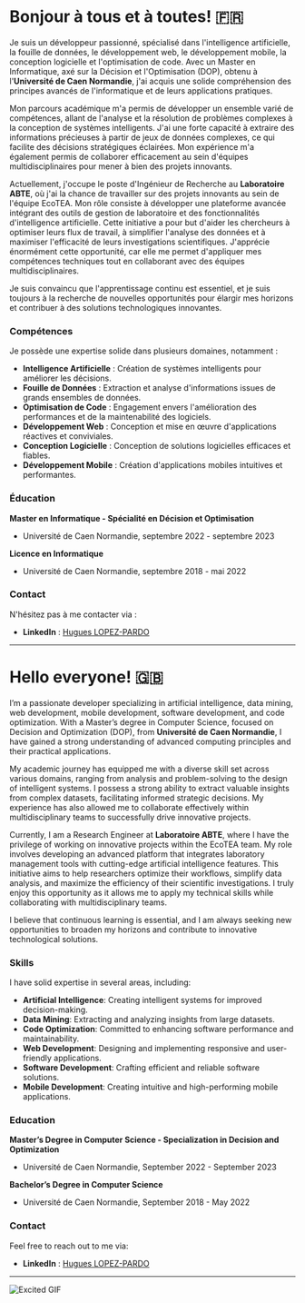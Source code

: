 # Bonjour à tous et à toutes! 🇫🇷

Je suis un développeur passionné, spécialisé dans l'intelligence artificielle, la fouille de données, le développement web, le développement mobile, la conception logicielle et l'optimisation de code. Avec un Master en Informatique, axé sur la Décision et l'Optimisation (DOP), obtenu à l'**Université de Caen Normandie**, j'ai acquis une solide compréhension des principes avancés de l'informatique et de leurs applications pratiques.

Mon parcours académique m'a permis de développer un ensemble varié de compétences, allant de l'analyse et la résolution de problèmes complexes à la conception de systèmes intelligents. J'ai une forte capacité à extraire des informations précieuses à partir de jeux de données complexes, ce qui facilite des décisions stratégiques éclairées. Mon expérience m'a également permis de collaborer efficacement au sein d'équipes multidisciplinaires pour mener à bien des projets innovants.

Actuellement, j'occupe le poste d'Ingénieur de Recherche au **Laboratoire ABTE**, où j'ai la chance de travailler sur des projets innovants au sein de l'équipe EcoTEA. Mon rôle consiste à développer une plateforme avancée intégrant des outils de gestion de laboratoire et des fonctionnalités d'intelligence artificielle. Cette initiative a pour but d'aider les chercheurs à optimiser leurs flux de travail, à simplifier l'analyse des données et à maximiser l'efficacité de leurs investigations scientifiques. J'apprécie énormément cette opportunité, car elle me permet d'appliquer mes compétences techniques tout en collaborant avec des équipes multidisciplinaires.

Je suis convaincu que l'apprentissage continu est essentiel, et je suis toujours à la recherche de nouvelles opportunités pour élargir mes horizons et contribuer à des solutions technologiques innovantes.

### Compétences
Je possède une expertise solide dans plusieurs domaines, notamment :
- **Intelligence Artificielle** : Création de systèmes intelligents pour améliorer les décisions.
- **Fouille de Données** : Extraction et analyse d'informations issues de grands ensembles de données.
- **Optimisation de Code** : Engagement envers l'amélioration des performances et de la maintenabilité des logiciels.
- **Développement Web** : Conception et mise en œuvre d'applications réactives et conviviales.
- **Conception Logicielle** : Conception de solutions logicielles efficaces et fiables.
- **Développement Mobile** : Création d'applications mobiles intuitives et performantes.

### Éducation
**Master en Informatique - Spécialité en Décision et Optimisation**
- Université de Caen Normandie, septembre 2022 - septembre 2023

**Licence en Informatique**
- Université de Caen Normandie, septembre 2018 - mai 2022

### Contact
N'hésitez pas à me contacter via :
- **LinkedIn** : [Hugues LOPEZ-PARDO](https://www.linkedin.com/in/hugues-lopez-pardo-159a78205/)

---

# Hello everyone! 🇬🇧

I’m a passionate developer specializing in artificial intelligence, data mining, web development, mobile development, software development, and code optimization. With a Master’s degree in Computer Science, focused on Decision and Optimization (DOP), from **Université de Caen Normandie**, I have gained a strong understanding of advanced computing principles and their practical applications.

My academic journey has equipped me with a diverse skill set across various domains, ranging from analysis and problem-solving to the design of intelligent systems. I possess a strong ability to extract valuable insights from complex datasets, facilitating informed strategic decisions. My experience has also allowed me to collaborate effectively within multidisciplinary teams to successfully drive innovative projects.

Currently, I am a Research Engineer at **Laboratoire ABTE**, where I have the privilege of working on innovative projects within the EcoTEA team. My role involves developing an advanced platform that integrates laboratory management tools with cutting-edge artificial intelligence features. This initiative aims to help researchers optimize their workflows, simplify data analysis, and maximize the efficiency of their scientific investigations. I truly enjoy this opportunity as it allows me to apply my technical skills while collaborating with multidisciplinary teams.

I believe that continuous learning is essential, and I am always seeking new opportunities to broaden my horizons and contribute to innovative technological solutions.

### Skills
I have solid expertise in several areas, including:
- **Artificial Intelligence**: Creating intelligent systems for improved decision-making.
- **Data Mining**: Extracting and analyzing insights from large datasets.
- **Code Optimization**: Committed to enhancing software performance and maintainability.
- **Web Development**: Designing and implementing responsive and user-friendly applications.
- **Software Development**: Crafting efficient and reliable software solutions.
- **Mobile Development**: Creating intuitive and high-performing mobile applications.

### Education
**Master’s Degree in Computer Science - Specialization in Decision and Optimization**
- Université de Caen Normandie, September 2022 - September 2023

**Bachelor’s Degree in Computer Science**
- Université de Caen Normandie, September 2018 - May 2022

### Contact
Feel free to reach out to me via:
- **LinkedIn** : [Hugues LOPEZ-PARDO](https://www.linkedin.com/in/hugues-lopez-pardo-159a78205/)

---

![Excited GIF](https://i.pinimg.com/originals/6f/54/2e/6f542e722deb5c127cdd052d860a3167.gif)
